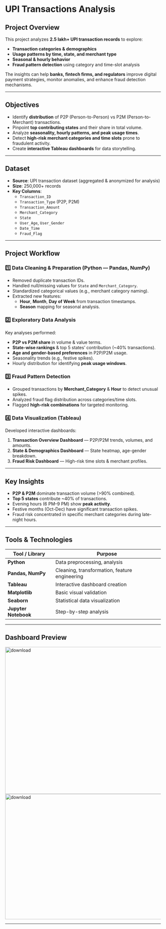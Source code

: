 # UPI Transactions Analysis

## Project Overview
This project analyzes **2.5 lakh+ UPI transaction records** to explore:
- **Transaction categories & demographics**
- **Usage patterns by time, state, and merchant type**
- **Seasonal & hourly behavior**
- **Fraud pattern detection** using category and time-slot analysis

The insights can help **banks, fintech firms, and regulators** improve digital payment strategies, monitor anomalies, and enhance fraud detection mechanisms.

---

## Objectives
- Identify **distribution** of P2P (Person-to-Person) vs P2M (Person-to-Merchant) transactions.
- Pinpoint **top contributing states** and their share in total volume.
- Analyze **seasonality, hourly patterns, and peak usage times**.
- Detect **high-risk merchant categories and time slots** prone to fraudulent activity.
- Create **interactive Tableau dashboards** for data storytelling.

---

## Dataset
- **Source**: UPI transaction dataset (aggregated & anonymized for analysis)
- **Size**: 250,000+ records
- **Key Columns**:
  - `Transaction_ID`
  - `Transaction_Type` (P2P, P2M)
  - `Transaction_Amount`
  - `Merchant_Category`
  - `State`
  - `User_Age`, `User_Gender`
  - `Date_Time`
  - `Fraud_Flag`

---

## Project Workflow

### 1️⃣ Data Cleaning & Preparation (Python — Pandas, NumPy)
- Removed duplicate transaction IDs.
- Handled null/missing values for `State` and `Merchant_Category`.
- Standardized categorical values (e.g., merchant category naming).
- Extracted new features:
  - **Hour**, **Month**, **Day of Week** from transaction timestamps.
  - **Season** mapping for seasonal analysis.

### 2️⃣ Exploratory Data Analysis
Key analyses performed:
- **P2P vs P2M share** in volume & value terms.
- **State-wise rankings** & top 5 states’ contribution (~40% transactions).
- **Age and gender-based preferences** in P2P/P2M usage.
- Seasonality trends (e.g., festive spikes).
- Hourly distribution for identifying **peak usage windows**.

### 3️⃣ Fraud Pattern Detection
- Grouped transactions by **Merchant_Category** & **Hour** to detect unusual spikes.
- Analyzed fraud flag distribution across categories/time slots.
- Flagged **high-risk combinations** for targeted monitoring.

### 4️⃣ Data Visualization (Tableau)
Developed interactive dashboards:
1. **Transaction Overview Dashboard** — P2P/P2M trends, volumes, and amounts.
2. **State & Demographics Dashboard** — State heatmap, age-gender breakdown.
3. **Fraud Risk Dashboard** — High-risk time slots & merchant profiles.

---

## Key Insights
- **P2P & P2M** dominate transaction volume (>90% combined).
- **Top 5 states** contribute ~40% of transactions.
- Evening hours (6 PM–9 PM) show **peak activity**.
- Festive months (Oct-Dec) have significant transaction spikes.
- Fraud risk concentrated in specific merchant categories during late-night hours.

---

## Tools & Technologies
| Tool / Library   | Purpose |
|------------------|---------|
| **Python**       | Data preprocessing, analysis |
| **Pandas, NumPy**| Cleaning, transformation, feature engineering |
| **Tableau**      | Interactive dashboard creation |
| **Matplotlib**   | Basic visual validation |
| **Seaborn**      | Statistical data visualization |
| **Jupyter Notebook** | Step-by-step analysis |

---

## Dashboard Preview
<img width="595" height="475" alt="download" src="https://github.com/user-attachments/assets/4c5fd983-252b-422f-9aa0-0414f58e6345" />
<img width="729" height="405" alt="download" src="https://github.com/user-attachments/assets/da668326-6876-4680-8278-24cedb548d54" />

---

